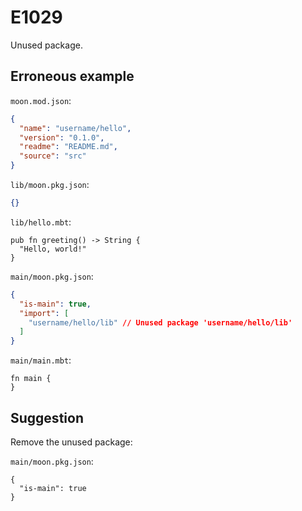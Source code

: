 # E1029

Unused package.

## Erroneous example

`moon.mod.json`:

```json
{
  "name": "username/hello",
  "version": "0.1.0",
  "readme": "README.md",
  "source": "src"
}
```

`lib/moon.pkg.json`:

```json
{}
```

`lib/hello.mbt`:

```moonbit
pub fn greeting() -> String {
  "Hello, world!"
}
```

`main/moon.pkg.json`:

```json
{
  "is-main": true,
  "import": [
    "username/hello/lib" // Unused package 'username/hello/lib'
  ]
}
```

`main/main.mbt`:

```moonbit
fn main {
}
```

## Suggestion

Remove the unused package:

`main/moon.pkg.json`:

```moonbit
{
  "is-main": true
}
```
